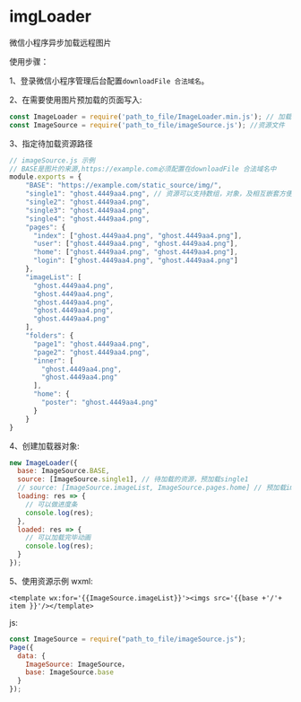 # imgLoader
微信小程序异步加载远程图片


使用步骤：

1、登录微信小程序管理后台配置`downloadFile 合法域名`。

2、在需要使用图片预加载的页面写入:
```javascript
const ImageLoader = require('path_to_file/ImageLoader.min.js'); // 加载器
const ImageSource = require('path_to_file/imageSource.js'); //资源文件
````

3、指定待加载资源路径

```javascript
// imageSource.js 示例
// BASE是图片的来源,https://example.com必须配置在downloadFile 合法域名中
module.exports = { 
    "BASE": "https://example.com/static_source/img/",  
    "single1": "ghost.4449aa4.png", // 资源可以支持数组，对象，及相互嵌套方便页面内直接使用
    "single2": "ghost.4449aa4.png",
    "single3": "ghost.4449aa4.png",
    "single4": "ghost.4449aa4.png",
    "pages": {
      "index": ["ghost.4449aa4.png", "ghost.4449aa4.png"],
      "user": ["ghost.4449aa4.png", "ghost.4449aa4.png"],
      "home": ["ghost.4449aa4.png", "ghost.4449aa4.png"],
      "login": ["ghost.4449aa4.png", "ghost.4449aa4.png"]
    },
    "imageList": [
      "ghost.4449aa4.png",
      "ghost.4449aa4.png",
      "ghost.4449aa4.png",
      "ghost.4449aa4.png",
      "ghost.4449aa4.png"
    ],
    "folders": {
      "page1": "ghost.4449aa4.png",
      "page2": "ghost.4449aa4.png",
      "inner": [
        "ghost.4449aa4.png",
        "ghost.4449aa4.png"
      ],
      "home": {
        "poster": "ghost.4449aa4.png"
      }
    }
}
```

4、创建加载器对象:
```javascript
new ImageLoader({
  base: ImageSource.BASE,
  source: [ImageSource.single1], // 待加载的资源，预加载single1
  // source: [ImageSource.imageList, ImageSource.pages.home] // 预加载imageList和pages下home页面要使用的资源
  loading: res => {
    // 可以做进度条
    console.log(res);
  },
  loaded: res => {
    // 可以加载完毕动画
    console.log(res);
  }
});
```

5、使用资源示例
wxml:

`<template wx:for='{{ImageSource.imageList}}'><imgs src='{{base +'/'+ item }}'/></template>`

js:
 
```javascript
const ImageSource = require("path_to_file/imageSource.js"); 
Page({
  data: {
    ImageSource: ImageSource，
    base: ImageSource.base
  }
});
```
